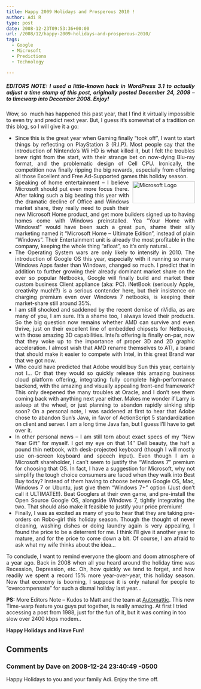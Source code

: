 ```yaml
---
title: Happy 2009 Holidays and Prosperous 2010 !
author: Adi R
type: post
date: 2008-12-23T09:53:36+00:00
url: /2008/12/happy-2009-holidays-and-prosperous-2010/
tags:
  - Google
  - Microsoft
  - Predictions
  - Technology

---
```

<h5 style="text-align: justify">
  <strong>EDITORS NOTE:</strong> I used a little-known hack in WordPress 3.1 to actually adjust a time stamp of this post, originally posted December 24, 2009 – to timewarp into December 2008. Enjoy!
</h5>

<p style="text-align: justify">
  Wow, so  much has happened this past year, that I find it virtually impossible to even try and predict next year. But, I guess it&#8217;s somewhat of a tradition on this blog, so I will give it a go:
</p>

<ul style="text-align: justify">
  <li>
    Since this is the great year when Gaming finally &#8220;took off&#8221;, I want to start things by reflecting on PlayStation 3 (R.I.P). Most people say that the introduction of Nintendo&#8217;s Wii HD is what killed it, but I felt the troubles brew right from the start, with their strange bet on now-dying Blu-ray format, and the problematic design of Cell CPU. Ironically, the competition now finally ripping the big rewards, especially from offering all those Excellent and Free Ad-Supported games this holiday season.
  </li>
  <li>
    <img style="border-right: 0px; border-top: 0px; display: inline; margin: 5px 0px 5px 10px; border-left: 0px; border-bottom: 0px" title="Microsoft Logo" src="https://i0.wp.com/www.adir1.com/uploads/2008/12/microsoftlogo.jpg?resize=166%2C59" border="0" alt="Microsoft Logo" width="166" height="59" align="right" data-recalc-dims="1" />Speaking of home entertainment &#8211; I believe Microsoft should put even more focus there. After taking such a big beating this year with the dramatic decline of Office and Windows market share, they really need to push their new Microsoft Home product, and get more builders signed up to having homes come with Windows preinstalled. Yea &#8220;Your Home with Windows!&#8221; would have been such a great pun, shame their silly marketing named it &#8220;Microsoft Home &#8211; Ultimate Edition&#8221;, instead of plain &#8220;Windows&#8221;. Their Entertainment unit is already the most profitable in the company, keeping the whole thing &#8220;afloat&#8221;, so it&#8217;s only natural&#8230;
  </li>
  <li>
    The Operating System wars are only likely to intensify in 2010. The introduction of Google OS this year, especially with it running so many Windows Apps faster than Windows, changed so much. I predict that in addition to further growing their already dominant market share on the ever so popular Netbooks, Google will finally build and market their custom business Client appliance (aka: PC). iNetBook (seriously Apple, creativity much!?) is a serious contender here, but their insistence on charging premium even over Windows 7 netbooks, is keeping their market-share still around 35%.
  </li>
  <li>
    I am still shocked and saddened by the recent demise of nVidia, as are many of you, I am sure. It&#8217;s a shame too, I always loved their products. So the big question now remains whether AMD can survive and even thrive, just on their excellent line of embedded chipsets for Netbooks, with those amazing 3D capabilities. Intel&#8217;s offering is finally on-par, now that they woke up to the importance of proper 3D and 2D graphic acceleration. I almost wish that AMD rename themselves to ATI, a brand that should make it easier to compete with Intel, in this great Brand war that we got now.
  </li>
  <li>
    Who could have predicted that Adobe would buy Sun this year, certainly not I&#8230; Or that they would so quickly release this amazing business cloud platform offering, integrating fully complete high-performance backend, with the amazing and visually appealing front-end framework? This only deepened the many troubles at Oracle, and I don&#8217;t see them coming back with anything next year either. Makes me wonder if Larry is asleep at the wheel, or just planning to abandon rapidly sinking ship soon? On a personal note, I was saddened at first to hear that Adobe chose to abandon Sun&#8217;s Java, in favor of ActionScript 5 standardization on client and server. I am a long time Java fan, but I guess I&#8217;ll have to get over it.
  </li>
  <li>
    In other personal news &#8211; I am still torn about exact specs of my &#8220;New Year Gift&#8221; for myself. I got my eye on that 14&#8243; Dell beauty, the half a pound thin netbook, with desk-projected keyboard (though I will mostly use on-screen keyboard and speech input). Even though I am a Microsoft shareholder, I can&#8217;t seem to justify the &#8220;Windows 7&#8221; premium for choosing that OS. In fact, I have a suggestion for Microsoft, why not simplify the tough choice consumers are faced when they walk into Best Buy today? Instead of them having to choose between Google OS, Mac, Windows 7 or Ubuntu, just give them &#8220;Windows 7+&#8221; option (Just don&#8217;t call it ULTIMATE!!). Beat Googlers at their own game, and pre-install the Open Source Google OS, alongside Windows 7, tightly integrating the two. That should also make it feasible to justify your price premium!
  </li>
  <li>
    Finally, I was as excited as many of you to hear that they are taking pre-orders on Robo-girl this holiday season. Though the thought of never cleaning, washing dishes or doing laundry again is very appealing, I found the price to be a deterrent for me. I think I&#8217;ll give it another year to mature, and for the price to come down a bit. Of course, I am afraid to ask what my wife thinks about the idea&#8230;
  </li>
</ul>

<p style="text-align: justify">
  To conclude, I want to remind everyone the gloom and doom atmosphere of a year ago. Back in 2008 when all you heard around the holiday time was Recession, Depression, etc. Oh, how quickly we tend to forget, and how readily we spent a record 15% more year-over-year, this holiday season. Now that economy is booming, I suppose it is only natural for people to &#8220;overcompensate&#8221; for such a dismal holiday last year&#8230;
</p>

**PS:** More Editors Note &#8211; Kudos to Matt and the team at [Automattic][1]. This new Time-warp feature you guys put together, is really amazing. At first I tried accessing a post from 1988, just for the fun of it, but it was coming in too slow over 2400 kbps modem..

**Happy Holidays and Have Fun!**

 [1]: http://automattic.com/

## Comments

### Comment by Dave on 2008-12-24 23:40:49 -0500
Happy Holidays to you and your family Adi. Enjoy the time off.